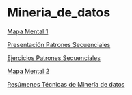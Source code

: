 # Mineria_de_datos

[Mapa Mental 1](https://github.com/perladiaaz/Mineria_de_datos/blob/master/MapaMental_1_1809285.pdf)


[Presentación Patrones Secuenciales](https://github.com/ValeriaUrbina/Mineria_de_datos/blob/master/Presentaci%C3%B3n_%7BPatrones-Secuenciales%7D_.pdf)


[Ejercicios Patrones Secuenciales](https://github.com/ValeriaUrbina/Mineria_de_datos/blob/master/EJERCICIOS1_PatronesSecuenciales.ipynb)


[Mapa Mental 2]()


[Resúmenes Técnicas de Minería de datos]()

